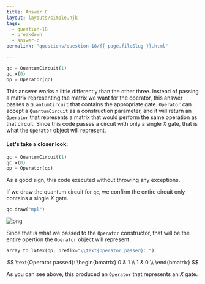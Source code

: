 ```yaml
---
title: Answer C
layout: layouts/simple.njk
tags:
  - question-18
  - breakdown
  - answer-c
permalink: "questions/question-18/{{ page.fileSlug }}.html"

---
```



```python
qc = QuantumCircuit(1)
qc.x(0)
op = Operator(qc)
```

This answer works a little differently than the other three.
Instead of passing a matrix representing the matrix we want for the operator, this answer passes a `QuantumCircuit` that contains the appropriate gate.
`Operator` can accept a `QuantumCircuit` as a construction parameter, and it will return an `Operator` that represents a matrix that would perform the same operation as that circuit.
Since this code passes a circuit with only a single $X$ gate, that is what the `Operator` object will represent.

#### Let's take a closer look:


```python
qc = QuantumCircuit(1)
qc.x(0)
op = Operator(qc)
```

As a good sign, this code executed without throwing any exceptions.

If we draw the quantum circuit for `qc`, we confirm the entire circuit only contains a single $X$ gate.


```python
qc.draw("mpl")
```




    
![png](output_27_0.png)
    



Since that is what we passed to the `Operator` constructor, that will be the entire opertion the `Operator` object will represent.


```python
array_to_latex(op, prefix="\\text{Operator passed}: ")
```




$$
\text{Operator passed}: 
\begin{bmatrix}
0 & 1  \\
 1 & 0  \\
 \end{bmatrix}
$$



As you can see above, this produced an `Operator` that represents an $X$ gate.